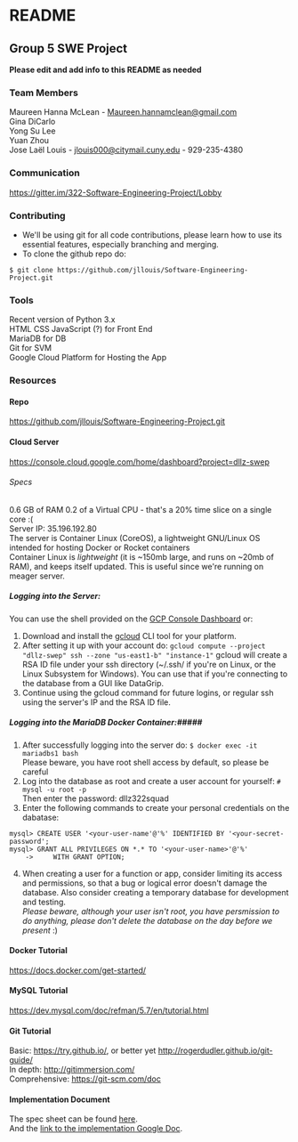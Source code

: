 # README #

## Group 5 SWE Project ##
**Please edit and add info to this README as needed**  

### Team Members ###
Maureen Hanna McLean - Maureen.hannamclean@gmail.com  
Gina DiCarlo  
Yong Su Lee  
Yuan Zhou  
Jose Laël Louis - jlouis000@citymail.cuny.edu - 929-235-4380  

### Communication ###
https://gitter.im/322-Software-Engineering-Project/Lobby  

### Contributing ###
- We'll be using git for all code contributions, please learn how to use its 
essential features, especially branching and merging.  
- To clone the github repo do:  
```
$ git clone https://github.com/jllouis/Software-Engineering-Project.git
```  

### Tools ###
Recent version of Python 3.x  
HTML CSS JavaScript (?) for Front End  
MariaDB for DB  
Git for SVM  
Google Cloud Platform for Hosting the App  

### Resources ###
#### Repo ####
https://github.com/jllouis/Software-Engineering-Project.git  
#### Cloud Server ####
https://console.cloud.google.com/home/dashboard?project=dllz-swep  
###### Specs ######
0.6 GB of RAM
0.2 of a Virtual CPU - that's a 20% time slice on a single core :(  
Server IP: 35.196.192.80  
The server is Container Linux (CoreOS), a lightweight GNU/Linux OS intended for hosting Docker or Rocket containers  
Container Linux is _lightweight_ (it is ~150mb large, and runs on ~20mb of RAM), and keeps itself updated. This is useful since we're running on meager server.  
##### Logging into the Server: #####
You can use the shell provided on the [GCP Console Dashboard](console.cloud.google.com) or:  
1. Download and install the [gcloud](https://cloud.google.com/sdk/docs/) CLI tool for your platform.
2. After setting it up with your account do:
`gcloud compute --project "dllz-swep" ssh --zone "us-east1-b" "instance-1"`
gcloud will create a RSA ID file under your ssh directory (~/.ssh/ if you're on Linux, or the Linux Subsystem for Windows). You can use that if you're connecting to the database from a GUI like DataGrip.  
3. Continue using the gcloud command for future logins, or regular ssh using the server's IP and the RSA ID file.  
##### Logging into the MariaDB Docker Container:#####
1. After successfully logging into the server do:
`$ docker exec -it mariadbs1 bash`  
Please beware, you have root shell access by default, so please be careful  
2. Log into the database as root and create a user account for yourself:
`# mysql -u root -p`  
Then enter the password: dllz322squad
3. Enter the following commands to create your personal credentials on the dabatase:  
```
mysql> CREATE USER '<your-user-name'@'%' IDENTIFIED BY '<your-secret-password';
mysql> GRANT ALL PRIVILEGES ON *.* TO '<your-user-name>'@'%'
    ->     WITH GRANT OPTION;
```
4. When creating a user for a function or app, consider limiting its access and permissions, so that a bug or logical error doesn't damage the database. Also consider creating a temporary database for development and testing.  
*Please beware, although your user isn't root, you have persmission to do anything, please don't delete the database on the day before we present* :)  

#### Docker Tutorial ####
https://docs.docker.com/get-started/  

#### MySQL Tutorial ####
https://dev.mysql.com/doc/refman/5.7/en/tutorial.html  

#### Git Tutorial ####
Basic: https://try.github.io/, or better yet  http://rogerdudler.github.io/git-guide/  
In depth: http://gitimmersion.com/  
Comprehensive: https://git-scm.com/doc  

#### Implementation Document ####
The spec sheet can be found [here](docs/project_spec_draft.docx).  
And the [link to the implementation Google Doc](https://docs.google.com/document/d/1kPIsCRGtcGwA_biV4v_ITblgwC11_RS1i6Y_EiVBpNs/edit?usp=sharing).   
